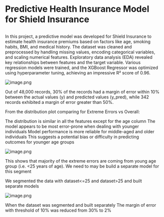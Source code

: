 # Predictive Health Insurance Model for Shield Insurance

## 
In this project, a predictive model was developed for Shield Insurance to estimate health insurance premiums based on factors like age, smoking habits, BMI, and medical history. The dataset was cleaned and preprocessed by handling missing values, encoding categorical variables, and scaling numerical features. Exploratory data analysis (EDA) revealed key relationships between features and the target variable. Various regression models were trained, and the XGBoost Regressor was optimized using hyperparameter tuning, achieving an impressive R² score of 0.96. 

![image.png](Readme_files/image.png)

Out of 48,000 records, 30% of the records had a margin of error within 10% between the actual values (y) and predicted values (y_pred), while 342 records exhibited a margin of error greater than 50%.

From the distribution plot comparing for Extreme Errors vs Overall:

The distribution is similar in all the features except for the age column 
The model appears to be most error-prone when dealing with younger individuals
Model performance is more reliable for middle-aged and older individuals
This suggests a potential bias or difficulty in predicting outcomes for younger age groups

![image.png](Readme_files/image.png)

This shows that majority of the extreme errors are coming from young age group (i.e. <25 years of age). We need to may be build a separate model for this segment

We segmented the data with dataset<=25 and dataset>25 and built separate models 

![image.png](Readme_files/image.png)

When the dataset was segmented and built separately The margin of error with threshold of 10% was reduced from 30% to 2%


